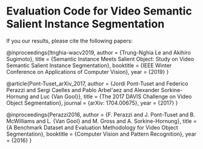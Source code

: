 # Evaluation Code for Video Semantic Salient Instance Segmentation

If you our results, please cite the following papers: 

@inproceedings{ltnghia-wacv2019,
  author = {Trung-Nghia Le and Akihiro Sugimoto},
  title = {Semantic Instance Meets Salient Object: Study on Video Semantic Salient Instance Segmentation},
  booktitle = {IEEE Winter Conference on Applications of Computer Vision},
  year = {2019}
}

@article{Pont-Tuset_arXiv_2017,
  author = {Jordi Pont-Tuset and Federico Perazzi and Sergi Caelles and Pablo Arbel\'aez and Alexander Sorkine-Hornung and Luc {Van Gool}},
  title = {The 2017 DAVIS Challenge on Video Object Segmentation},
  journal = {arXiv: 1704.00675},
  year = {2017}
}

@inproceedings{Perazzi2016,
  author = {F. Perazzi and J. Pont-Tuset and B. McWilliams and L. {Van Gool} and M. Gross and A. Sorkine-Hornung},
  title = {A Benchmark Dataset and Evaluation Methodology for Video Object Segmentation},
  booktitle = {Computer Vision and Pattern Recognition},
  year = {2016}
}


